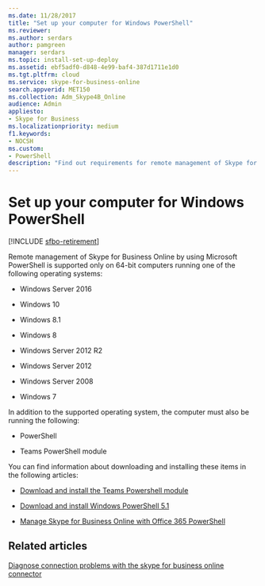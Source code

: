 ```yaml
---
ms.date: 11/28/2017
title: "Set up your computer for Windows PowerShell"
ms.reviewer: 
ms.author: serdars
author: pamgreen
manager: serdars
ms.topic: install-set-up-deploy
ms.assetid: ebf5adf0-d848-4e99-baf4-387d1711e1d0
ms.tgt.pltfrm: cloud
ms.service: skype-for-business-online
search.appverid: MET150
ms.collection: Adm_Skype4B_Online
audience: Admin
appliesto:
- Skype for Business
ms.localizationpriority: medium
f1.keywords:
- NOCSH
ms.custom:
- PowerShell
description: "Find out requirements for remote management of Skype for Business Online via Windows PowerShell, including supported operating systems."
---
```


# Set up your computer for Windows PowerShell

[!INCLUDE [sfbo-retirement](../../Hub/includes/sfbo-retirement.md)]

Remote management of Skype for Business Online by using Microsoft PowerShell is supported only on 64-bit computers running one of the following operating systems:

- Windows Server 2016

- Windows 10
    
- Windows 8.1
    
- Windows 8
    
- Windows Server 2012 R2
    
- Windows Server 2012
    
- Windows Server 2008
    
- Windows 7
    
In addition to the supported operating system, the computer must also be running the following:
  
- PowerShell
    
- Teams PowerShell module 
    
You can find information about downloading and installing these items in the following articles:
  
- [Download and install the Teams Powershell module](/MicrosoftTeams/teams-powershell-install#install-the-teams-powershell-module)
    
- [Download and install Windows PowerShell 5.1](download-and-install-windows-powershell-5-1.md)

- [Manage Skype for Business Online with Office 365 PowerShell](/office365/enterprise/powershell/manage-skype-for-business-online-with-office-365-powershell)
    
## Related articles
[Diagnose connection problems with the skype for business online connector](diagnose-problems-with-the-skype-for-business-online-connector.md)

  


